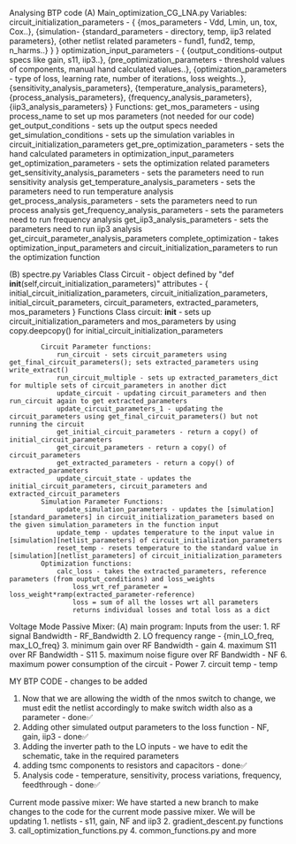 Analysing BTP code
(A) Main_optimization_CG_LNA.py
    Variables:
        circuit_initialization_parameters - {
            {mos_parameters - Vdd, Lmin, un, tox, Cox..},
            {simulation-
                {standard_parameters - directory, temp, iip3 related parameters}, 
                {other netlist related parameters - fund1, fund2, temp, n_harms..}
            }
        }
        optimization_input_parameters - {
            {output_conditions-output specs like gain, s11, iip3..},
            {pre_optimization_parameters - threshold values of components, manual hand calculated values..},
            {optimization_parameters - type of loss, learning rate, number of iterations, loss weights..},
            {sensitivity_analysis_parameters},
            {temperature_analysis_parameters},
            {process_analysis_parameters},
            {frequency_analysis_parameters},
            {iip3_analysis_parameters}
            }
    Functions:
        get_mos_parameters - using process_name to set up mos parameters (not needed for our code)
        get_output_conditions - sets up the output specs needed
        get_simulation_conditions - sets up the simulation variables in circuit_initialization_parameters
        get_pre_optimization_parameters - sets the hand calculated parameters in optimization_input_parameters
        get_optimization_parameters - sets the optimization related parameters
        get_sensitivity_analysis_parameters - sets the parameters need to run sensitivity analysis
        get_temperature_analysis_parameters - sets the parameters need to run temperature analysis
        get_process_analysis_parameters - sets the parameters need to run process analysis
        get_frequency_analysis_parameters - sets the parameters need to run frequency analysis
        get_iip3_analysis_parameters - sets the parameters need to run iip3 analysis
        get_circuit_parameter_analysis_parameters
        complete_optimization - takes optimization_input_parameters and circuit_initialization_parameters to run the optimization function

(B) spectre.py
    Variables
        Class Circuit - object defined by "def __init__(self,circuit_initialization_parameters)"
            attributes - {
                initial_circuit_initialization_parameters,
                circuit_initialization_parameters, 
                initial_circuit_parameters,
                circuit_parameters,
                extracted_parameters,
                mos_parameters
            }
    Functions
        Class circuit:
            __init__ - sets up circuit_initialization_parameters and mos_parameters by using copy.deepcopy() for initial_circuit_initialization_parameters

            Circuit Parameter functions:
                run_circuit - sets circuit_parameters using get_final_circuit_parameters(); sets extracted_parameters using write_extract()
                run_circuit_multiple - sets up extracted_parameters_dict for multiple sets of circuit_parameters in another dict
                update_circuit - updating circuit_parameters and then run_circuit again to get extracted_parameters
                update_circuit_parameters_1 - updating the circuit_parameters using get_final_circuit_parameters() but not running the circuit
                get_initial_circuit_parameters - return a copy() of initial_circuit_parameters
                get_circuit_parameters - return a copy() of circuit_parameters
                get_extracted_parameters - return a copy() of extracted_parameters
                update_circuit_state - updates the initial_circuit_parameters, circuit_parameters and extracted_circuit_parameters
            Simulation Parameter Functions:
                update_simulation_parameters - updates the [simulation][standard_parameters] in circuit_initialization_parameters based on the given simulation_parameters in the function input
                update_temp - updates temperature to the input value in [simulation][netlist_parameters] of circuit_initialization_parameters
                reset_temp - resets temperature to the standard value in [simulation][netlist_parameters] of circuit_initialization_parameters
            Optimization functions:
                calc_loss - takes the extracted_parameters, reference parameters (from ouptut_conditions) and loss_weights
                    loss_wrt_ref_parameter = loss_weight*ramp(extracted_parameter-reference)
                    loss = sum of all the losses wrt all parameters
                    returns individual losses and total loss as a dict
                
Voltage Mode Passive Mixer:
(A) main program:
    Inputs from the user:
        1. RF signal Bandwidth - RF_Bandwidth
        2. LO frequency range - {min_LO_freq, max_LO_freq}
        3. minimum gain over RF Bandwidth - gain
        4. maximum S11 over RF Bandwidth - S11
        5. maximum noise figure over RF Bandwidth - NF
        6. maximum power consumption of the circuit - Power
        7. circuit temp - temp
        
MY BTP CODE - changes to be added
1. Now that we are allowing the width of the nmos switch to change, we must edit the netlist accordingly to make switch width also as a parameter - done✅
2. Adding other simulated output parameters to the loss function - NF, gain, iip3 - done✅
3. Adding the inverter path to the LO inputs - we have to edit the schematic, take in the required parameters
4. adding tsmc components to resistors and capacitors - done✅
5. Analysis code - temperature, sensitivity, process variations, frequency, feedthrough - done✅

 Current mode passive mixer: 
 We have started a new branch to make changes to the code for the current mode passive mixer. We will be updating
    1. netlists - s11, gain, NF and iip3
    2. gradient_descent.py functions
    3. call_optimization_functions.py
    4. common_functions.py and more